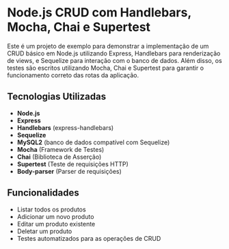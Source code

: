 # Node.js CRUD com Handlebars, Mocha, Chai e Supertest

Este é um projeto de exemplo para demonstrar a implementação de um CRUD básico em Node.js utilizando Express, Handlebars para renderização de views, e Sequelize para interação com o banco de dados. Além disso, os testes são escritos utilizando Mocha, Chai e Supertest para garantir o funcionamento correto das rotas da aplicação.

## Tecnologias Utilizadas

- **Node.js**
- **Express**
- **Handlebars** (express-handlebars)
- **Sequelize**
- **MySQL2** (banco de dados compatível com Sequelize)
- **Mocha** (Framework de Testes)
- **Chai** (Biblioteca de Asserção)
- **Supertest** (Teste de requisições HTTP)
- **Body-parser** (Parser de requisições)
  
## Funcionalidades

- Listar todos os produtos
- Adicionar um novo produto
- Editar um produto existente
- Deletar um produto
- Testes automatizados para as operações de CRUD
